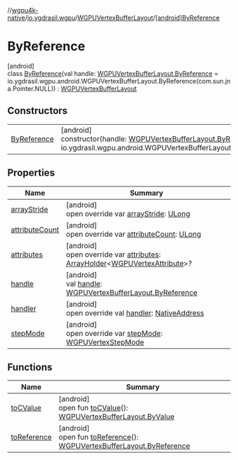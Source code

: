 //[wgpu4k-native](../../../../index.md)/[io.ygdrasil.wgpu](../../index.md)/[WGPUVertexBufferLayout](../index.md)/[[android]ByReference](index.md)

# ByReference

[android]\
class [ByReference](index.md)(val handle: [WGPUVertexBufferLayout.ByReference](../../../io.ygdrasil.wgpu.android/-w-g-p-u-vertex-buffer-layout/-by-reference/index.md) = io.ygdrasil.wgpu.android.WGPUVertexBufferLayout.ByReference(com.sun.jna.Pointer.NULL)) : [WGPUVertexBufferLayout](../index.md)

## Constructors

| | |
|---|---|
| [ByReference](-by-reference.md) | [android]<br>constructor(handle: [WGPUVertexBufferLayout.ByReference](../../../io.ygdrasil.wgpu.android/-w-g-p-u-vertex-buffer-layout/-by-reference/index.md) = io.ygdrasil.wgpu.android.WGPUVertexBufferLayout.ByReference(com.sun.jna.Pointer.NULL)) |

## Properties

| Name | Summary |
|---|---|
| [arrayStride](array-stride.md) | [android]<br>open override var [arrayStride](array-stride.md): [ULong](https://kotlinlang.org/api/core/kotlin-stdlib/kotlin/-u-long/index.html) |
| [attributeCount](attribute-count.md) | [android]<br>open override var [attributeCount](attribute-count.md): [ULong](https://kotlinlang.org/api/core/kotlin-stdlib/kotlin/-u-long/index.html) |
| [attributes](attributes.md) | [android]<br>open override var [attributes](attributes.md): [ArrayHolder](../../../ffi/-array-holder/index.md)&lt;[WGPUVertexAttribute](../../-w-g-p-u-vertex-attribute/index.md)&gt;? |
| [handle](handle.md) | [android]<br>val [handle](handle.md): [WGPUVertexBufferLayout.ByReference](../../../io.ygdrasil.wgpu.android/-w-g-p-u-vertex-buffer-layout/-by-reference/index.md) |
| [handler](handler.md) | [android]<br>open override val [handler](handler.md): [NativeAddress](../../../ffi/-native-address/index.md) |
| [stepMode](step-mode.md) | [android]<br>open override var [stepMode](step-mode.md): [WGPUVertexStepMode](../../-w-g-p-u-vertex-step-mode/index.md) |

## Functions

| Name | Summary |
|---|---|
| [toCValue](../[android]to-c-value.md) | [android]<br>open fun [toCValue](../[android]to-c-value.md)(): [WGPUVertexBufferLayout.ByValue](../../../io.ygdrasil.wgpu.android/-w-g-p-u-vertex-buffer-layout/-by-value/index.md) |
| [toReference](../to-reference.md) | [android]<br>open fun [toReference](../to-reference.md)(): [WGPUVertexBufferLayout.ByReference](../../../io.ygdrasil.wgpu.android/-w-g-p-u-vertex-buffer-layout/-by-reference/index.md) |